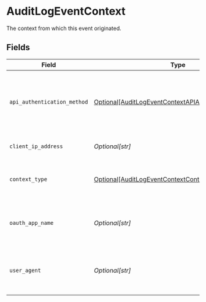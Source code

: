 # AuditLogEventContext

The context from which this event originated.


## Fields

| Field                                                                                                                                                                                         | Type                                                                                                                                                                                          | Required                                                                                                                                                                                      | Description                                                                                                                                                                                   | Example                                                                                                                                                                                       |
| --------------------------------------------------------------------------------------------------------------------------------------------------------------------------------------------- | --------------------------------------------------------------------------------------------------------------------------------------------------------------------------------------------- | --------------------------------------------------------------------------------------------------------------------------------------------------------------------------------------------- | --------------------------------------------------------------------------------------------------------------------------------------------------------------------------------------------- | --------------------------------------------------------------------------------------------------------------------------------------------------------------------------------------------- |
| `api_authentication_method`                                                                                                                                                                   | [Optional[AuditLogEventContextAPIAuthenticationMethod]](../../models/shared/auditlogeventcontextapiauthenticationmethod.md)                                                                   | :heavy_minus_sign:                                                                                                                                                                            | The authentication method used in the context of an API request.<br/>Only present if the `context_type` is `api`. Can be one of `cookie`, `oauth`, `personal_access_token`, or `service_account`. |                                                                                                                                                                                               |
| `client_ip_address`                                                                                                                                                                           | *Optional[str]*                                                                                                                                                                               | :heavy_minus_sign:                                                                                                                                                                            | The IP address of the client that initiated the event, if applicable.                                                                                                                         | 1.1.1.1                                                                                                                                                                                       |
| `context_type`                                                                                                                                                                                | [Optional[AuditLogEventContextContextType]](../../models/shared/auditlogeventcontextcontexttype.md)                                                                                           | :heavy_minus_sign:                                                                                                                                                                            | The type of context.<br/>Can be one of `web`, `desktop`, `mobile`, `asana_support`, `asana`, `email`, or `api`.                                                                               | web                                                                                                                                                                                           |
| `oauth_app_name`                                                                                                                                                                              | *Optional[str]*                                                                                                                                                                               | :heavy_minus_sign:                                                                                                                                                                            | The name of the OAuth App that initiated the event.<br/>Only present if the `api_authentication_method` is `oauth`.                                                                           |                                                                                                                                                                                               |
| `user_agent`                                                                                                                                                                                  | *Optional[str]*                                                                                                                                                                               | :heavy_minus_sign:                                                                                                                                                                            | The user agent of the client that initiated the event, if applicable.                                                                                                                         | Mozilla/5.0 (X11; Linux x86_64) AppleWebKit/537.36 (KHTML, like Gecko) Chrome/51.0.2704.103 Safari/537.36                                                                                     |